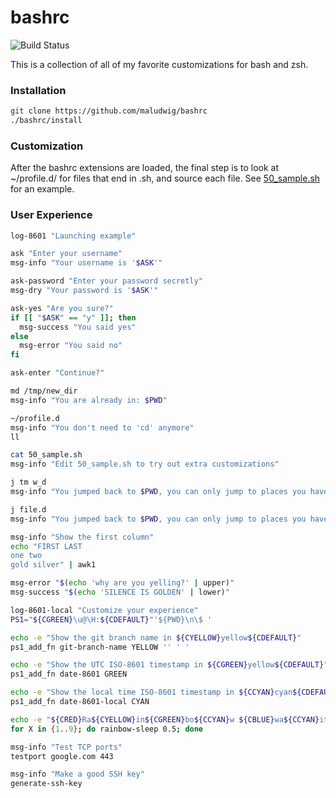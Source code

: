 # bashrc

![Build Status](https://codebuild.us-east-1.amazonaws.com/badges?uuid=eyJlbmNyeXB0ZWREYXRhIjoieVo5dmRJTENXMG1zQlpwSFJ3M2lQb3JhUlNsV2ExV3RkUDcwUG9DVjMvQWIwNUs4NUxmbHFMVzl5QWdQWlhLVHl1T3Brdm1XMm9wVTVad0Z0S2ZuYU1JPSIsIml2UGFyYW1ldGVyU3BlYyI6IklpbjliYSs1R1ZrN0Y2bXQiLCJtYXRlcmlhbFNldFNlcmlhbCI6MX0%3D&branch=master)

This is a collection of all of my favorite customizations for bash and zsh.

### Installation

```bash
git clone https://github.com/maludwig/bashrc
./bashrc/install
```

### Customization

After the bashrc extensions are loaded, the final
step is to look at ~/profile.d/ for files that end
in .sh, and source each file. See [50_sample.sh](profile.d/50_sample.sh) for an example.

### User Experience

```bash
log-8601 "Launching example"

ask "Enter your username"
msg-info "Your username is '$ASK'"

ask-password "Enter your password secretly"
msg-dry "Your password is '$ASK'"

ask-yes "Are you sure?"
if [[ "$ASK" == "y" ]]; then
  msg-success "You said yes"
else
  msg-error "You said no"
fi

ask-enter "Continue?"

md /tmp/new_dir
msg-info "You are already in: $PWD"

~/profile.d
msg-info "You don't need to 'cd' anymore"
ll

cat 50_sample.sh
msg-info "Edit 50_sample.sh to try out extra customizations"

j tm w_d
msg-info "You jumped back to $PWD, you can only jump to places you have already been"

j file.d
msg-info "You jumped back to $PWD, you can only jump to places you have already been"

msg-info "Show the first column"
echo "FIRST LAST
one two
gold silver" | awk1

msg-error "$(echo 'why are you yelling?' | upper)"
msg-success "$(echo 'SILENCE IS GOLDEN' | lower)"

log-8601-local "Customize your experience"
PS1="${CGREEN}\u@\H:${CDEFAULT}"'${PWD}\n\$ '

echo -e "Show the git branch name in ${CYELLOW}yellow${CDEFAULT}"
ps1_add_fn git-branch-name YELLOW '' ' '

echo -e "Show the UTC ISO-8601 timestamp in ${CGREEN}yellow${CDEFAULT}"
ps1_add_fn date-8601 GREEN

echo -e "Show the local time ISO-8601 timestamp in ${CCYAN}cyan${CDEFAULT}"
ps1_add_fn date-8601-local CYAN

echo -e "${CRED}Ra${CYELLOW}in${CGREEN}bo${CCYAN}w ${CBLUE}wa${CCYAN}it${CDEFAULT}"
for X in {1..9}; do rainbow-sleep 0.5; done

msg-info "Test TCP ports"
testport google.com 443

msg-info "Make a good SSH key"
generate-ssh-key

```